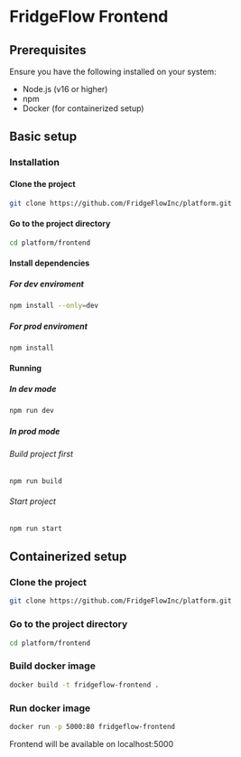 # FridgeFlow Frontend

## Prerequisites

Ensure you have the following installed on your system:

- Node.js (v16 or higher)
- npm
- Docker (for containerized setup)

## Basic setup

### Installation

#### Clone the project

```bash
git clone https://github.com/FridgeFlowInc/platform.git
```

#### Go to the project directory

```bash
cd platform/frontend
```

#### Install dependencies

##### For dev enviroment

```bash
npm install --only=dev
```

##### For prod enviroment

```bash
npm install
```

#### Running

##### In dev mode

```bash
npm run dev
```

##### In prod mode

###### Build project first

```bash
npm run build
```

###### Start project

```bash
npm run start
```

## Containerized setup

### Clone the project

```bash
git clone https://github.com/FridgeFlowInc/platform.git
```

### Go to the project directory

```bash
cd platform/frontend
```

### Build docker image

```bash
docker build -t fridgeflow-frontend .
```

### Run docker image

```bash
docker run -p 5000:80 fridgeflow-frontend
```

Frontend will be available on localhost:5000
